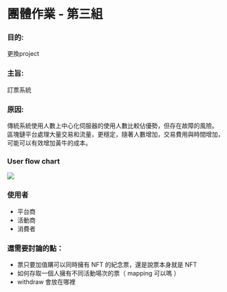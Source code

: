 # 團體作業 - 第三組
 
### 目的: 
更換project

### 主旨:
訂票系統
 
### 原因:
傳統系統使用人數上中心化伺服器的使用人數比較佔優勢，但存在故障的風險。
區塊鏈平台處理大量交易和流量，更穩定，隨著人數增加，交易費用與時間增加，可能可以有效增加黃牛的成本。

### User flow chart
 
 ![](https://i.imgur.com/gavtaiZ.png)
 
### 使用者

* 平台商
* 活動商
* 消費者

### 還需要討論的點：

* 票只要加值購可以同時擁有 NFT 的紀念票，還是說票本身就是 NFT 
* 如何存取一個人擁有不同活動場次的票（ mapping 可以嗎 ）
* withdraw 會放在哪裡
